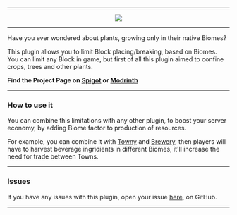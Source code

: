 ___

<p align="center"><img src=https://github.com/ipiepiepie/BiomeLimits/assets/67694341/12d02472-1454-4180-8ca3-9046e3b119ad /></p>

___

Have you ever wondered about plants, growing only in their native Biomes?

This plugin allows you to limit Block placing/breaking, based on Biomes.
You can limit any Block in game, but first of all this plugin aimed to confine crops, trees and other plants.

**Find the Project Page on [Spigot](link) or [Modrinth](link)**

___

### How to use it

You can combine this limitations with any other plugin, to boost your server economy, by adding Biome factor to production of resources.

For example, you can combine it with [Towny](https://github.com/TownyAdvanced/Towny) and [Brewery](https://github.com/DieReicheErethons/Brewery), then players will have to harvest beverage ingridients in different Biomes, it'll increase the need for trade between Towns.

___

### Issues

If you have any issues with this plugin, open your issue [here](https://github.com/ipiepiepie/BiomeLimits/issues), on GitHub.

___
